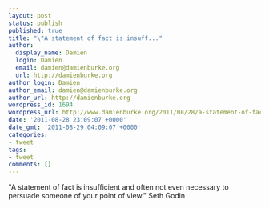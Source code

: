 ```yaml
---
layout: post
status: publish
published: true
title: "\"A statement of fact is insuff..."
author:
  display_name: Damien
  login: Damien
  email: damien@damienburke.org
  url: http://damienburke.org
author_login: Damien
author_email: damien@damienburke.org
author_url: http://damienburke.org
wordpress_id: 1694
wordpress_url: http://www.damienburke.org/2011/08/28/a-statement-of-fact-is-insuff/
date: '2011-08-28 23:09:07 +0000'
date_gmt: '2011-08-29 04:09:07 +0000'
categories:
- tweet
tags:
- tweet
comments: []
---
```

<p>"A statement of fact is insufficient and often not even necessary to persuade someone of your point of view." Seth Godin</p>
